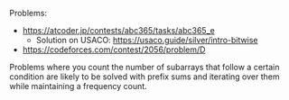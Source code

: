 Problems:
- https://atcoder.jp/contests/abc365/tasks/abc365_e
    - Solution on USACO: https://usaco.guide/silver/intro-bitwise
- https://codeforces.com/contest/2056/problem/D


Problems where you count the number of subarrays that follow a certain condition are likely to be solved with prefix sums and iterating over them while maintaining a frequency count.

